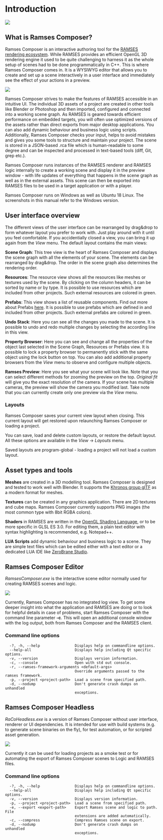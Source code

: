 <!--
SPDX-License-Identifier: MPL-2.0

This file is part of Ramses Composer
(see https://github.com/GENIVI/ramses-composer-docs).

This Source Code Form is subject to the terms of the Mozilla Public License, v. 2.0.
If a copy of the MPL was not distributed with this file, You can obtain one at http://mozilla.org/MPL/2.0/.
-->
# Introduction

![](images/sample_project.png)

## What is Ramses Composer?

Ramses Composer is an interactive authoring tool for the [RAMSES rendering ecosystem](https://github.com/GENIVI/ramses). While RAMSES provides an efficient OpenGL 3D rendering engine it used to be quite challenging to harness it as the whole setup of scenes had to be done programmatically in C++. This is where Ramses Composer comes in. It is a WYSIWYG editor that allows you to create and set up a scene interactively in a user interface and immediately see the effect of your actions in a preview.

![](images/ramses_toolchain.png)

Ramses Composer strives to make the features of RAMSES accessible in an intuitive UI. The individual 3D assets of a project are created in other tools like Blender or Photoshop and then imported, configured and connected into a working scene graph. As RAMSES is geared towards efficient performance on embedded targets, you will often use optimized versions of the assets rather than direct exports from major desktop applications. You can also add dynamic behaviour and business logic using scripts. Additionally, Ramses Composer checks your input, helps to avoid mistakes and gives you some tools to structure and maintain your project. The scene is stored in a JSON-based .rca file which is human-readable to some degree and can be inspected and processed in text-based tools (diff, Git, grep etc.).

Ramses Composer runs instances of the RAMSES renderer and RAMSES logic internally to create a working scene and display it in the preview window - with life updates of everything that happens  in the scene graph as well as in the external assets. This scene can then be exported into RAMSES files to be used in a target application or with a player.

Ramses Composer runs on Windows as well as Ubuntu 18 Linux. The screenshots in this manual refer to the Windows version.

## User interface overview

The different views of the user interface can be rearranged by drag&drop to form whatever layout you prefer to work with. Just play around with it until you feel comfortable. If you accidentially closed a view, you can bring it up again from the _View_ menu. The default layout contains the main views:

__Scene Graph__: This tree view is the heart of Ramses Composer and displays the scene graph with all the elements of your scene. The elements can be rearranged by drag&drop. The order in the scene graph also determines the rendering order.

__Resources__: The resource view shows all the resources like meshes or textures used by the scene. By clicking on the column headers, it can be sorted by name or by type. It is possible to use resources which are included from other projects. Such external resources are colored in green.

__Prefabs__: This view shows a list of reusable components. Find out more about Prefabs [here](../prefabs/manual.md). It is possible to use prefabs which are defined in and included from other projects. Such external prefabs are colored in green.

__Undo Stack__: Here you can see all the changes you made to the scene. It is possible to undo and redo multiple changes by selecting the according line in this view.

__Property Browser__: Here you can see and change all the properties of the object last selected in the Scene Graph, Resources or Prefabs view. It is possible to lock a property browser to permanently  stick with the same object using the lock button on top. You can also add additional property browsers from the _View_ menu to observe and configure multiple objects.

__Ramses Preview__: Here you see what your scene will look like. Note that you can select different methods for zooming the preview on the top. _Original fit_ will give you the exact resolution of the camera. If your scene has multiple cameras, the preview will show the camera you modified last. Take note that you can currently create only one preview via the _View_ menu.

### Layouts

Ramses Composer saves your current view layout when closing. This current layout will get restored upon relaunching Ramses Composer or loading a project.

You can save, load and delete custom layouts, or restore the default layout.  All these options are available in the _View_ → _Layouts_ menu.

Saved layouts are program-global - loading a project will not load a custom layout.

## Asset types and tools

__Meshes__ are created in a 3D modelling tool. Ramses Composer is designed and tested to work well with Blender. It supports the [Khronos group glTF](https://www.khronos.org/gltf/) as a modern format for meshes.

__Textures__ can be created in any graphics application. There are 2D textures and cube maps. Ramses Composer currently supports PNG images (the most common type with 8bit RGBA colors).

__Shaders__ in RAMSES are written in the [OpenGL Shading Language](https://en.wikipedia.org/wiki/OpenGL_Shading_Language), or to be more specific in GLSL ES 3.0. For editing them, a plain text editor with syntax highlighting is recommended, e.g. Notepad++.

__LUA Scripts__ add dynamic behaviour and business logic to a scene. They are simple text files which can be edited either with a text editor or a dedicated LUA IDE like [ZeroBrane Studio](https://studio.zerobrane.com/).

## Ramses Composer Editor

_RamsesComposer.exe_ is the interactive scene editor normally used for creating RAMSES scenes and logic.

![](images/raco_editor.png)

Currently, Ramses Composer has no integrated log view. To get some deeper insight into what the application and RAMSES are doing or to look for helpful details in case of problems, start Ramses Composer with the command line parameter **-c**. This will open an additional console window with the log output, both from Ramses Composer and the RAMSES client.

### Command line options

	  -?, -h, --help                Displays help on commandline options.
	  --help-all                    Displays help including Qt specific options.
	  -v, --version                 Displays version information.
	  -c, --console					Open with std out console.
	  -r, --ramses-framework-arguments <default-args>
	  								Override arguments passed to the ramses framework.
	  -p, --project <project-path>  Load a scene from specified path.
	  -d, --nodump                  Don't generate crash dumps on unhandled
	                                exceptions.	                           

## Ramses Composer Headless

_RaCoHeadless.exe_ is a version of Ramses Composer without user interface, renderer or UI dependencies. It is intended for use with build systems (e.g. to generate scene binaries on the fly), for test automation, or for scripted asset generation.

![](images/raco_headless.png)

Currently it can be used for loading projects as a smoke test or for automating the export of Ramses Composer scenes to Logic and RAMSES files.

### Command line options

	  -?, -h, --help                Displays help on commandline options.
	  --help-all                    Displays help including Qt specific options.
	  -v, --version                 Displays version information.
	  -p, --project <project-path>  Load a scene from specified path.
	  -e, --export <export-path>    Export Ramses scene and logic to path. File
	                                extensions are added automatically.
	  -c, --compress                Compress Ramses scene on export.
	  -d, --nodump                  Don't generate crash dumps on unhandled
	                                exceptions.
